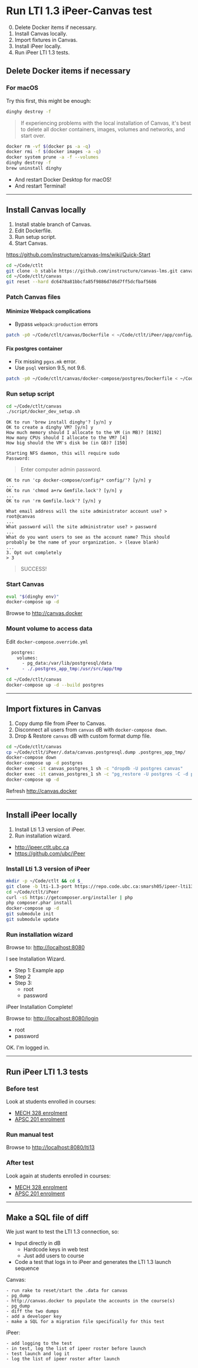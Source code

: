 # Run LTI 1.3 iPeer-Canvas test

0. Delete Docker items if necessary.
1. Install Canvas locally.
2. Import fixtures in Canvas.
3. Install iPeer locally.
4. Run iPeer LTI 1.3 tests.

## Delete Docker items if necessary

### For macOS

Try this first, this might be enough:

```bash
dinghy destroy -f
```

> If experiencing problems with the local installation of Canvas,
it's best to delete all docker containers, images, volumes and networks,
and start over.

```bash
docker rm -vf $(docker ps -a -q)
docker rmi -f $(docker images -a -q)
docker system prune -a -f --volumes
dinghy destroy -f
brew uninstall dinghy
```

- And restart Docker Desktop for macOS!
- And restart Terminal!

---

## Install Canvas locally

1. Install stable branch of Canvas.
2. Edit Dockerfile.
3. Run setup script.
4. Start Canvas.

<https://github.com/instructure/canvas-lms/wiki/Quick-Start>

```bash
cd ~/Code/ctlt
git clone -b stable https://github.com/instructure/canvas-lms.git canvas
cd ~/Code/ctlt/canvas
git reset --hard dc6478a81bbcfa85f9886d7d6d7ff5dcfbaf5686
```

### Patch Canvas files

#### Minimize Webpack complications

- Bypass `webpack:production` errors

```bash
patch -p0 ~/Code/ctlt/canvas/Dockerfile < ~/Code/ctlt/iPeer/app/config/lti13/patches/canvas/Dockerfile.diff
```

#### Fix postgres container

- Fix missing `pgxs.mk` error.
- Use `psql` version 9.5, not 9.6.

```bash
patch -p0 ~/Code/ctlt/canvas/docker-compose/postgres/Dockerfile < ~/Code/ctlt/iPeer/app/config/lti13/patches/canvas/postgres-Dockerfile.diff
```

### Run setup script

```bash
cd ~/Code/ctlt/canvas
./script/docker_dev_setup.sh
```
```
OK to run 'brew install dinghy'? [y/n] y
OK to create a dinghy VM? [y/n] y
How much memory should I allocate to the VM (in MB)? [8192]
How many CPUs should I allocate to the VM? [4]
How big should the VM's disk be (in GB)? [150]
```
```
Starting NFS daemon, this will require sudo
Password:
```

> Enter computer admin password.

```
OK to run 'cp docker-compose/config/* config/'? [y/n] y
...
OK to run 'chmod a+rw Gemfile.lock'? [y/n] y
...
OK to run 'rm Gemfile.lock'? [y/n] y
```
```
What email address will the site administrator account use? > root@canvas
...
What password will the site administrator use? > password
...
What do you want users to see as the account name? This should probably be the name of your organization. > (leave blank)
...
3. Opt out completely
> 3
```

> SUCCESS!

### Start Canvas

```bash
eval "$(dinghy env)"
docker-compose up -d
```

Browse to <http://canvas.docker>

### Mount volume to access data

Edit `docker-compose.override.yml`

```diff
  postgres:
    volumes:
      - pg_data:/var/lib/postgresql/data
+     - ./.postgres_app_tmp:/usr/src/app/tmp
```

```bash
cd ~/Code/ctlt/canvas
docker-compose up -d --build postgres
```

---

## Import fixtures in Canvas

1. Copy dump file from iPeer to Canvas.
2. Disconnect all users from `canvas` dB with `docker-compose down`.
3. Drop & Restore `canvas` dB with custom format dump file.

```bash
cd ~/Code/ctlt/canvas
cp ~/Code/ctlt/iPeer/.data/canvas.postgresql.dump .postgres_app_tmp/
docker-compose down
docker-compose up -d postgres
docker exec -it canvas_postgres_1 sh -c "dropdb -U postgres canvas"
docker exec -it canvas_postgres_1 sh -c "pg_restore -U postgres -C -d postgres /usr/src/app/tmp/canvas.postgresql.dump"
docker-compose up -d
```

Refresh <http://canvas.docker>

---

## Install iPeer locally

1. Install Lti 1.3 version of iPeer.
2. Run installation wizard.

- <http://ipeer.ctlt.ubc.ca>
- <https://github.com/ubc/iPeer>

### Install Lti 1.3 version of iPeer

```bash
mkdir -p ~/Code/ctlt && cd $_
git clone -b lti-1.3-port https://repo.code.ubc.ca:smarsh05/ipeer-lti13.git
cd ~/Code/ctlt/iPeer
curl -sS https://getcomposer.org/installer | php
php composer.phar install
docker-compose up -d
git submodule init
git submodule update
```

### Run installation wizard

Browse to: <http://localhost:8080>

I see Installation Wizard.

- Step 1: Example app
- Step 2
- Step 3:
    - root
    - password

iPeer Installation Complete!

Browse to: <http://localhost:8080/login>

- root
- password

OK. I'm logged in.

---

## Run iPeer LTI 1.3 tests

### Before test

Look at students enrolled in courses:

- [MECH 328 enrolment](http://localhost:8080/users/goToClassList/1)
- [APSC 201 enrolment](http://localhost:8080/users/goToClassList/2)

### Run manual test

Browse to <http://localhost:8080/lti13>

### After test

Look again at students enrolled in courses:

- [MECH 328 enrolment](http://localhost:8080/users/goToClassList/1)
- [APSC 201 enrolment](http://localhost:8080/users/goToClassList/2)


---------------------------------------------------------------------------------------------------

## Make a SQL file of diff

We just want to test the LTI 1.3 connection, so:

- Input directly in dB
    - Hardcode keys in web test
    - Just add users to course
- Code a test that logs in to iPeer and generates the LTI 1.3 launch sequence

Canvas:

    - run rake to reset/start the .data for canvas
    - pg_dump
    - http://canvas.docker to populate the accounts in the course(s)
    - pg_dump
    - diff the two dumps
    - add a developer key
    - make a SQL for a migration file specifically for this test

iPeer:

    - add logging to the test
    - in test, log the list of ipeer roster before launch
    - test launch and log it
    - log the list of ipeer roster after launch

